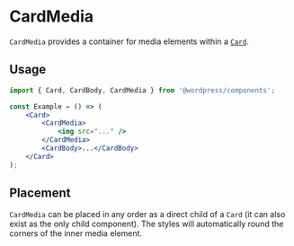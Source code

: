 # CardMedia

`CardMedia` provides a container for media elements within a [`Card`](/packages/componnents/src/card/card/README.md).

## Usage

```jsx
import { Card, CardBody, CardMedia } from '@wordpress/components';

const Example = () => (
	<Card>
		<CardMedia>
			<img src="..." />
		</CardMedia>
		<CardBody>...</CardBody>
	</Card>
);
```

## Placement

`CardMedia` can be placed in any order as a direct child of a `Card` (it can also exist as the only child component). The styles will automatically round the corners of the inner media element.
